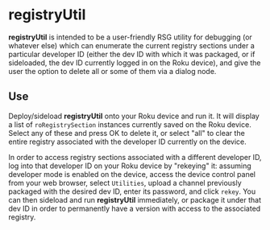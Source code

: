 # registryUtil
__registryUtil__ is intended to be a user-friendly RSG utility for debugging (or whatever else) which can enumerate the current registry sections under a particular developer ID (either the dev ID with which it was packaged, or if sideloaded, the dev ID currently logged in on the Roku device), and give the user the option to delete all or some of them via a dialog node.

## Use
Deploy/sideload __registryUtil__ onto your Roku device and run it. It will display a list of `roRegistrySection` instances currently saved on the Roku device. Select any of these and press OK to delete it, or select "all" to clear the entire registry associated with the developer ID currently on the device.

In order to access registry sections associated with a different developer ID, log into that developer ID on your Roku device by "rekeying" it: assuming developer mode is enabled on the device, access the device control panel from your web browser, select `Utilities`, upload a channel previously packaged with the desired dev ID, enter its password, and click `rekey`. You can then sideload and run __registryUtil__ immediately, or package it under that dev ID in order to permanently have a version with access to the associated registry.
